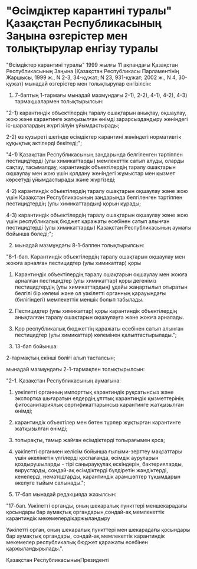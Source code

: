 # "Өсімдіктер карантині туралы" Қазақстан Республикасының Заңына өзгерістер мен толықтырулар енгізу туралы

"Өсімдіктер карантині туралы" 1999 жылғы 11 ақпандағы Қазақстан Республикасының Заңына (Қазақстан Республикасы Парламентінің Жаршысы, 1999 ж., N 2-3, 34-құжат; N 23, 931-құжат; 2002 ж., N 4, 30-құжат) мынадай өзгерістер мен толықтырулар енгізілсін:

1) 7-баптың 1-тармағы мынадай мазмұндағы 2-1), 2-2), 4-1), 4-2), 4-3) тармақшалармен толықтырылсын:

"2-1) карантиндік объектілердің таралу ошақтарын анықтау, оқшаулау, жою және карантинге жатқызылған өнімді зарарсыздандыру жөніндегі іс-шаралардың жүргізілуін ұйымдастырады;

2-2) өз құзыреті шегінде өсімдіктер карантині жөніндегі нормативтік құқықтық актілерді бекітеді;";

"4-1) Қазақстан Республикасының заңдарында белгіленген тәртіппен пестицидтерді (улы химикаттарды) мемлекеттік сатып алуды, оларды сақтау, тасымалдау, карантиндік объектілердің таралу ошақтарын оқшаулау мен жою үшін қолдану жөніндегі жұмыстар мен қызмет көрсетуді ұйымдастырады және жүргізеді;

4-2) карантиндік объектілердің таралу ошақтарын оқшаулау және жою үшін Қазақстан Республикасының заңдарында белгіленген тәртіппен пестицидтердің (улы химикаттардың) қорын құрады;

4-3) карантиндік объектілердің таралу ошақтарын оқшаулау және жою үшін республикалық бюджет қаражаты есебінен сатып алынған пестицидтерді (улы химикаттарды) Қазақстан Республикасының аумағы бойынша бөледі;";

2) мынадай мазмұндағы 8-1-баппен толықтырылсын:

"8-1-бап. Карантиндік объектілердің таралу ошақтарын оқшаулау мен жоюға арналған пестицидтер (улы химикаттар) қоры

1. Карантиндік объектілердің таралу ошақтарын оқшаулау мен жоюға арналған пестицидтер (улы химикаттар) қоры дегеніміз пестицидтердің (улы химикаттардың) ұдайы жаңартылып отыратын белгілі бір көлемі және ол уәкілетті органның қарауындағы (билігіндегі) мемлекеттік меншік болып табылады.

2. Пестицидтер (улы химикаттар) қоры карантиндік объектілердің анықталған таралу ошақтарын оқшаулауға және жоюға арналады.

3. Қор республикалық бюджеттің қаражаты есебінен сатып алынған пестицидтер (улы химикаттар) көлемінен қалыптастырылады.";

3) 13-бап бойынша:

2-тармақтың екінші бөлігі алып тасталсын;

мынадай мазмұндағы 2-1-тармақпен толықтырылсын:

"2-1. Қазақстан Республикасының аумағына:

1) уәкілетті органның импорттық карантиндік рұқсатынсыз және экспортқа шығаратын елдердің ұлттық карантиндік қызметтерінің фитосанитариялық сертификаттарынсыз карантинге жатқызылған өнімді;

2) карантиндік объектілер мен бөтен түрлер жұқтырған карантинге жатқызылған өнімді;

3) топырақты, тамыр жайған өсімдіктерді топырағымен қоса;

4) уәкілетті органмен келісім бойынша ғылыми-зерттеу мақсаттары үшін әкелінетін үлгілерді қоспағанда, өсімдік ауруларын қоздырушыларды - тірі саңырауқұлақ өскіндерін, бактерияларды, вирустарды, сондай-ақ өсімдіктерді бүлдіретін жәндіктерді, кенелерді, нематодтарды, карантиндік арамшөптер тұқымдарын әкелуге тыйым салынады.";

4) 17-бап мынадай редакцияда жазылсын:

"17-бап. Уәкілетті органды, оның шекаралық пункттері меншекарадағы қосындары бар аумақтық органдарын,сондай-ақ мемлекеттік карантиндік мекемелердіқаржыландыру

Уәкілетті орган, оның шекаралық пункттері мен шекарадағы қосындары бар аумақтық органдары, сондай-ақ мемлекеттік карантиндік мекемелер республикалық бюджет қаражаты есебінен қаржыландырылады.".

Қазақстан РеспубликасыныңПрезиденті

